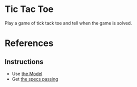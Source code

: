 # Tic Tac Toe
Play a game of tick tack toe and tell when the game is solved.

# References

## Instructions
* Use [the Model](./lib/tic_tac_toe/game.rb)
* Get [the specs passing](./spec/tic_tac_toe_spec.rb)
    

